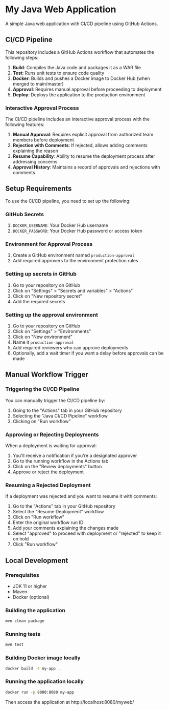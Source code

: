 # My Java Web Application

A simple Java web application with CI/CD pipeline using GitHub Actions.

## CI/CD Pipeline

This repository includes a GitHub Actions workflow that automates the following steps:

1. **Build**: Compiles the Java code and packages it as a WAR file
2. **Test**: Runs unit tests to ensure code quality
3. **Docker**: Builds and pushes a Docker image to Docker Hub (when merged to main/master)
4. **Approval**: Requires manual approval before proceeding to deployment
5. **Deploy**: Deploys the application to the production environment

### Interactive Approval Process

The CI/CD pipeline includes an interactive approval process with the following features:

1. **Manual Approval**: Requires explicit approval from authorized team members before deployment
2. **Rejection with Comments**: If rejected, allows adding comments explaining the reason
3. **Resume Capability**: Ability to resume the deployment process after addressing concerns
4. **Approval History**: Maintains a record of approvals and rejections with comments

## Setup Requirements

To use the CI/CD pipeline, you need to set up the following:

### GitHub Secrets

1. `DOCKER_USERNAME`: Your Docker Hub username
2. `DOCKER_PASSWORD`: Your Docker Hub password or access token

### Environment for Approval Process

1. Create a GitHub environment named `production-approval`
2. Add required approvers to the environment protection rules

### Setting up secrets in GitHub

1. Go to your repository on GitHub
2. Click on "Settings" > "Secrets and variables" > "Actions"
3. Click on "New repository secret"
4. Add the required secrets

### Setting up the approval environment

1. Go to your repository on GitHub
2. Click on "Settings" > "Environments"
3. Click on "New environment"
4. Name it `production-approval`
5. Add required reviewers who can approve deployments
6. Optionally, add a wait timer if you want a delay before approvals can be made

## Manual Workflow Trigger

### Triggering the CI/CD Pipeline

You can manually trigger the CI/CD pipeline by:

1. Going to the "Actions" tab in your GitHub repository
2. Selecting the "Java CI/CD Pipeline" workflow
3. Clicking on "Run workflow"

### Approving or Rejecting Deployments

When a deployment is waiting for approval:

1. You'll receive a notification if you're a designated approver
2. Go to the running workflow in the Actions tab
3. Click on the "Review deployments" button
4. Approve or reject the deployment

### Resuming a Rejected Deployment

If a deployment was rejected and you want to resume it with comments:

1. Go to the "Actions" tab in your GitHub repository
2. Select the "Resume Deployment" workflow
3. Click on "Run workflow"
4. Enter the original workflow run ID
5. Add your comments explaining the changes made
6. Select "approved" to proceed with deployment or "rejected" to keep it on hold
7. Click "Run workflow"

## Local Development

### Prerequisites

- JDK 11 or higher
- Maven
- Docker (optional)

### Building the application

```bash
mvn clean package
```

### Running tests

```bash
mvn test
```

### Building Docker image locally

```bash
docker build -t my-app .
```

### Running the application locally

```bash
docker run -p 8080:8080 my-app
```

Then access the application at http://localhost:8080/myweb/